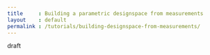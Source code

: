 ```yaml
---
title     : Building a parametric designspace from measurements
layout    : default
permalink : /tutorials/building-designspace-from-measurements/
---
```


<span class='badge bg-danger rounded-0'>draft</span>
